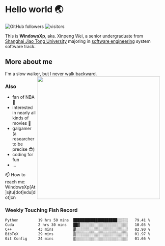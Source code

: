 <!--
**WindowsXp-Beta/WindowsXp-Beta** is a ✨ _special_ ✨ repository because its `README.md` (this file) appears on your GitHub profile.

Here are some ideas to get you started:

- 🔭 I’m currently working on ...
- 🌱 I’m currently learning ...
- 👯 I’m looking to collaborate on ...
- 🤔 I’m looking for help with ...
- 💬 Ask me about ...
- 📫 How to reach me: ...
- 😄 Pronouns: ...
- ⚡ Fun fact: ...
-->
# Hello world :earth_asia:

![GitHub followers](https://img.shields.io/github/followers/WindowsXp-Beta?style=social)
![visitors](https://visitor-badge.glitch.me/badge?page_id=WindowsXp-Beta)

This is **WindowsXp**, aka. Xinpeng Wei, a senior undergraduate from [Shanghai Jiao Tong University](http://en.sjtu.edu.cn/) majoring in [software engineering](http://www.se.sjtu.edu.cn/) system software track.

## More about me

I'm a slow walker, but I never walk backward.<img align='right' src='https://github-readme-stats.vercel.app/api/top-langs/?username=WindowsXp-Beta&layout=compact&hide=scss,hcl,Tcl&langs_count=5&theme=tokyonight' width='400px'>

### Also
- fan of NBA :basketball:
- interested in nearly all kinds of movies :movie_camera:
- galgamer (a researcher to be precise :sunglasses:)
- coding for fun
- ...

📫 How to reach me: WindowsXp[At]sjtu[dot]edu[dot]cn

### Weekly Touching Fish Record

<!--START_SECTION:waka-->

```txt
Python         19 hrs 50 mins  ████████████████████░░░░░   79.41 %
Cuda           2 hrs 30 mins   ██▓░░░░░░░░░░░░░░░░░░░░░░   10.05 %
C++            43 mins         ▓░░░░░░░░░░░░░░░░░░░░░░░░   02.90 %
BibTeX         29 mins         ▒░░░░░░░░░░░░░░░░░░░░░░░░   01.97 %
Git Config     24 mins         ▒░░░░░░░░░░░░░░░░░░░░░░░░   01.66 %
```

<!--END_SECTION:waka-->
